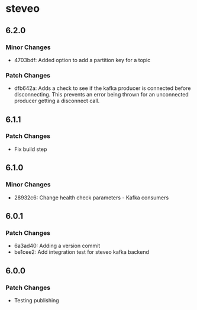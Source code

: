 # steveo

## 6.2.0

### Minor Changes

- 4703bdf: Added option to add a partition key for a topic

### Patch Changes

- dfb642a: Adds a check to see if the kafka producer is connected before disconnecting. This prevents an error being thrown for an unconnected producer getting a disconnect call.

## 6.1.1

### Patch Changes

- Fix build step

## 6.1.0

### Minor Changes

- 28932c6: Change health check parameters - Kafka consumers

## 6.0.1

### Patch Changes

- 6a3ad40: Adding a version commit
- be1cee2: Add integration test for steveo kafka backend

## 6.0.0

### Patch Changes

- Testing publishing
